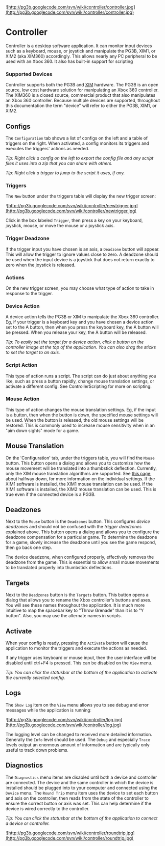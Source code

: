 ![http://pg3b.googlecode.com/svn/wiki/controller/controller.jpg](http://pg3b.googlecode.com/svn/wiki/controller/controller.jpg)

# Controller #

Controller is a desktop software application. It can monitor input devices such as a keyboard, mouse, or joystick and manipulate the PG3B, XIM1, or XIM2 (aka XIM360) accordingly. This allows nearly any PC peripheral to be used with an Xbox 360. It also has built-in support for scripting

### Supported Devices ###

Controller supports both the PG3B and [XIM](http://xim360.com) hardware. The PG3B is an open source, low cost hardware solution for manipulating an Xbox 360 controller. The XIM360 is a closed source, commercial product that also manipulates an Xbox 360 controller. Because multiple devices are supported, throughout this documentation the term "device" will refer to either the PG3B, XIM1, or XIM2.

## Configs ##

The `Configuration` tab shows a list of configs on the left and a table of triggers on the right. When activated, a config monitors its triggers and executes the triggers' actions as needed.

_Tip: Right click a config on the left to export the config file and any script files it uses into a zip that you can share with others._

_Tip: Right click a trigger to jump to the script it uses, if any._

### Triggers ###

The `New` button under the triggers table will display the new trigger screen:

![http://pg3b.googlecode.com/svn/wiki/controller/newtrigger.jpg](http://pg3b.googlecode.com/svn/wiki/controller/newtrigger.jpg)

Click in the box labeled `Trigger`, then press a key on your keyboard, joystick, mouse, or move the mouse or a joystick axis.

### Trigger Deadzone ###

If the trigger input you have chosen is an axis, a `Deadzone` button will appear. This will allow the trigger to ignore values close to zero. A deadzone should be used when the input device is a joystick that does not return exactly to zero when the joystick is released.

### Actions ###

On the new trigger screen, you may choose what type of action to take in response to the trigger.

### Device Action ###

A device action tells the PG3B or XIM to manipulate the Xbox 360 controller. Eg, if your trigger is a keyboard key and you have chosen a device action set to the A button, then when you press the keyboard key, the A button will be pressed. When you release your key, the A button will be released.

_Tip: To easily set the target for a device action, click a button on the controller image at the top of the application. You can also drag the sticks to set the target to an axis._

### Script Action ###

This type of action runs a script. The script can do just about anything you like, such as press a button rapidly, change mouse translation settings, or activate a different config. See ControllerScripting for more on scripting.

### Mouse Action ###

This type of action changes the mouse translation settings. Eg, if the input is a button, then when the button is down, the specified mouse settings will be used. When the button is released, the old mouse settings will be restored. This is commonly used to increase mouse sensitivity when in an "aim down sights" mode for a game.

## Mouse Translation ##

On the 'Configuration' tab, under the triggers table, you will find the `Mouse` button. This button opens a dialog and allows you to customize how the mouse movement will be translated into a thumbstick deflection. Currently, only the XIM mouse translation algorithms are supported. See [this page](http://xim360.com/community/index.php?topic=1069.0), about halfway down, for more information on the individual settings. If the XIM1 software is installed, the XIM1 mouse translation can be used. If the XIM1 software is installed, the XIM2 mouse translation can be used. This is true even if the connected device is a PG3B.

## Deadzones ##

Next to the `Mouse` button is the `Deadzones` button. This configures _device deadzones_ and should not be confused with the _trigger deadzones_ explained above. This button opens a dialog and allows you to configure the deadzone compensation for a particular game. To determine the deadzone for a game, slowly increase the deadzone until you see the game respond, then go back one step.

The device deadzone, when configured properly, effectively removes the deadzone from the game. This is essential to allow small mouse movements to be translated properly into thumbstick deflections.

## Targets ##

Next to the `Deadzones` button is the `Targets` button. This button opens a dialog that allows you to rename the Xbox controller's buttons and axes. You will see these names throughout the application. It is much more intuitive to map the spacebar key to "Throw Grenade" than it is to "Y button". Also, you may use the alternate names in scripts.

## Activate ##

When your config is ready, pressing the `Activate` button will cause the application to monitor the triggers and execute the actions as needed.

If any trigger uses keyboard or mouse input, then the user interface will be disabled until ctrl+F4 is pressed. This can be disabled on the `View` menu.

_Tip: You can click the statusbar at the bottom of the application to activate the currently selected config._

## Logs ##

The `Show Log` item on the `View` menu allows you to see debug and error messages while the application is running:

![http://pg3b.googlecode.com/svn/wiki/controller/log.jpg](http://pg3b.googlecode.com/svn/wiki/controller/log.jpg)

The logging level can be changed to received more detailed information. Generally the `Info` level should be used. The `Debug` and especially `Trace` levels output an enormous amount of information and are typically only useful to track down problems.

## Diagnostics ##

The `Diagnostics` menu items are disabled until both a device and controller are connected. The device and the same controller in which the device is installed should be plugged into to your computer and connected using the `Device` menu. The `Round Trip` menu item uses the device to set each button and axis on the controller, then reads from the state of the controller to ensure the correct button or axis was set. This can help determine if the device is wired correctly to the controller.

_Tip: You can click the statusbar at the bottom of the application to connect a device or controller._

![http://pg3b.googlecode.com/svn/wiki/controller/roundtrip.jpg](http://pg3b.googlecode.com/svn/wiki/controller/roundtrip.jpg)